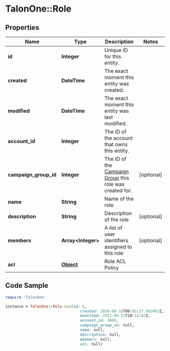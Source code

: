 # TalonOne::Role

## Properties

Name | Type | Description | Notes
------------ | ------------- | ------------- | -------------
**id** | **Integer** | Unique ID for this entity. | 
**created** | **DateTime** | The exact moment this entity was created. | 
**modified** | **DateTime** | The exact moment this entity was last modified. | 
**account_id** | **Integer** | The ID of the account that owns this entity. | 
**campaign_group_id** | **Integer** | The ID of the [Campaign Group](https://docs.talon.one/docs/product/account/managing-campaign-groups/) this role was created for.  | [optional] 
**name** | **String** | Name of the role | 
**description** | **String** | Description of the role | [optional] 
**members** | **Array&lt;Integer&gt;** | A list of user identifiers assigned to this role | [optional] 
**acl** | [**Object**](.md) | Role ACL Policy | 

## Code Sample

```ruby
require 'TalonOne'

instance = TalonOne::Role.new(id: 6,
                                 created: 2020-06-10T09:05:27.993483Z,
                                 modified: 2021-09-12T10:12:42Z,
                                 account_id: 3886,
                                 campaign_group_id: null,
                                 name: null,
                                 description: null,
                                 members: null,
                                 acl: null)
```


